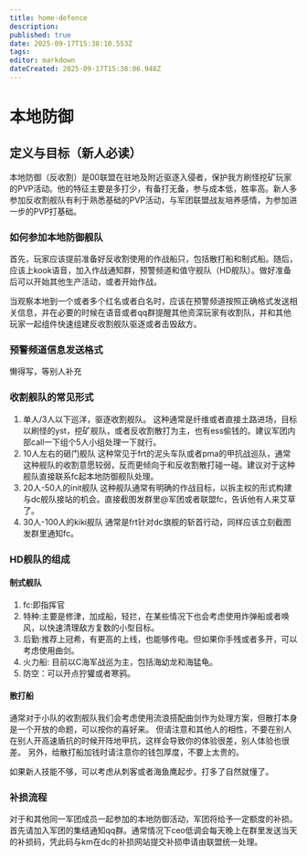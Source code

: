 ```yaml
---
title: home-defence
description: 
published: true
date: 2025-09-17T15:38:10.553Z
tags: 
editor: markdown
dateCreated: 2025-09-17T15:38:06.948Z
---
```


# 本地防御

## 定义与目标（新人必读）

本地防御（反收割）是00联盟在驻地及附近驱逐入侵者，保护我方刷怪挖矿玩家的PVP活动。他的特征主要是多打少，有备打无备，参与成本低，胜率高。新人多参加反收割舰队有利于熟悉基础的PVP活动，与军团联盟战友培养感情，为参加进一步的PVP打基础。

### 如何参加本地防御舰队

首先，玩家应该提前准备好反收割使用的作战船只，包括散打船和制式船。随后，应该上kook语音，加入作战通知群，预警频道和值守舰队（HD舰队）。做好准备后可以开始其他生产活动，或者开始作战。

当观察本地到一个或者多个红名或者白名时，应该在预警频道按照正确格式发送相关信息，并在必要的时候在语音或者qq群提醒其他资深玩家有收割队，并和其他玩家一起组件快速组建反收割舰队驱逐或者击毁敌方。

### 预警频道信息发送格式
懒得写，等别人补充

### 收割舰队的常见形式

1. 单人/3人以下巡洋，驱逐收割舰队。
   这种通常是纤维或者直接土路进场，目标以刷怪的yst，挖矿舰队，或者反收割散打为主，也有ess偷钱的。建议军团内部call一下组个5人小组处理一下就行。
2. 10人左右的砸门舰队
   这种常见于frt的泥头车队或者pma的甲抗战巡队，通常这种舰队的收割意愿较弱，反而更倾向于和反收割散打碰一碰。建议对于这种舰队直接联系fc起本地防御舰队处理。
3. 20人-50人的init舰队
   这种舰队通常有明确的作战目标，以拆主权的形式构建与dc舰队接站的机会。直接截图发群里@军团或者联盟fc，告诉他有人来艾草了。
4. 30人-100人的kiki舰队
   通常是frt针对dc旗舰的斩首行动，同样应该立刻截图发群里通知fc。

### HD舰队的组成

#### 制式舰队
1. fc:即指挥官
2. 特种:主要是修津，加成船，轻拦，在某些情况下也会考虑使用炸弹船或者唤风，以快速清理敌方复数的小型目标。
3. 后勤:推荐上冠希，有更高的上线，也能够传电。但如果你手残或者多开，可以考虑使用曲剑。
4. 火力船: 目前以C海军战巡为主，包括海幼龙和海猛龟。
5. 防空：可以开点狞獾或者寒鸦。

#### 散打船

通常对于小队的收割舰队我们会考虑使用流浪搭配曲剑作为处理方案，但散打本身是一个开放的命题，可以按你的喜好来。
但请注意和其他人的相性，不要在别人在别人开高速盾抗的时候开阵地甲抗，这样会导致你的体验很差，别人体验也很差。
另外，给散打船加钱时请注意你的钱包厚度，不要上太贵的。

如果新人技能不够，可以考虑从刺客或者海鱼鹰起步。打多了自然就懂了。

### 补损流程

对于和其他同一军团成员一起参加的本地防御活动，军团将给予一定额度的补损。
首先请加入军团的集结通知qq群。通常情况下ceo低调会每天晚上在群里发送当天的补损码，凭此码与km在dc的补损网站提交补损申请由联盟统一处理。


